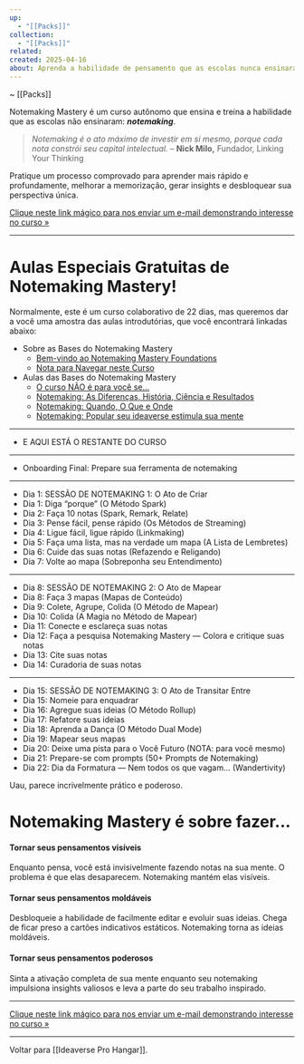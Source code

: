 ```yaml
---
up:
  - "[[Packs]]"
collection:
  - "[[Packs]]"
related: 
created: 2025-04-16
about: Aprenda a habilidade de pensamento que as escolas nunca ensinaram
---
```

~ [[Packs]] 

Notemaking Mastery é um curso autônomo que ensina e treina a habilidade que as escolas não ensinaram: ***notemaking***.

> _Notemaking é o ato máximo de investir em si mesmo, porque cada nota constrói seu capital intelectual._ – **Nick Milo,** Fundador, Linking Your Thinking

Pratique um processo comprovado para aprender mais rápido e profundamente, melhorar a memorização, gerar insights e desbloquear sua perspectiva única.

[Clique neste link mágico para nos enviar um e-mail demonstrando interesse no curso »](mailto:hello@linkingyourthinking.com?subject=Tell%20me%20more%20about%20Notemaking%20Mastery&body=Hi%20Nick%2C%0A%0AI%20just%20read%20about%20Notemaking%20Mastery%20while%20navigating%20through%20Ideaverse%20Pro.%20How%20can%20I%20get%20access%3F%0A%0ABest%2C%0AYOUR%20NAME%20GOES%20HERE) 

---

# Aulas Especiais Gratuitas de Notemaking Mastery!

Normalmente, este é um curso colaborativo de 22 dias, mas queremos dar a você uma amostra das aulas introdutórias, que você encontrará linkadas abaixo:

- Sobre as Bases do Notemaking Mastery
	- [Bem-vindo ao Notemaking Mastery Foundations](https://community.linkingyourthinking.com/c/notemaking-mastery-foundations/sections/547867/lessons/2061536) 
	- [Nota para Navegar neste Curso](https://community.linkingyourthinking.com/c/notemaking-mastery-foundations/sections/547867/lessons/2061539) 
- Aulas das Bases do Notemaking Mastery
	- [O curso NÃO é para você se...](https://community.linkingyourthinking.com/c/notemaking-mastery-foundations/sections/547868/lessons/2061553) 
	- [Notemaking: As Diferenças, História, Ciência e Resultados](https://community.linkingyourthinking.com/c/notemaking-mastery-foundations/sections/547868/lessons/2061555) 
	- [Notemaking: Quando, O Que e Onde](https://community.linkingyourthinking.com/c/notemaking-mastery-foundations/sections/547868/lessons/2061558) 
	- [Notemaking: Popular seu ideaverse estimula sua mente](https://community.linkingyourthinking.com/c/notemaking-mastery-foundations/sections/547868/lessons/2061570) 
- ---
- E AQUI ESTÁ O RESTANTE DO CURSO
- ---
- Onboarding Final: Prepare sua ferramenta de notemaking  
- ---
- Dia 1: SESSÃO DE NOTEMAKING 1: O Ato de Criar
- Dia 1: Diga “porque” (O Método Spark)  
- Dia 2: Faça 10 notas (Spark, Remark, Relate)  
- Dia 3: Pense fácil, pense rápido (Os Métodos de Streaming)  
- Dia 4: Ligue fácil, ligue rápido (Linkmaking)  
- Dia 5: Faça uma lista, mas na verdade um mapa (A Lista de Lembretes)  
- Dia 6: Cuide das suas notas (Refazendo e Religando)  
- Dia 7: Volte ao mapa (Sobreponha seu Entendimento)  
- ---
- Dia 8: SESSÃO DE NOTEMAKING 2: O Ato de Mapear
- Dia 8: Faça 3 mapas (Mapas de Conteúdo)  
- Dia 9: Colete, Agrupe, Colida (O Método de Mapear)  
- Dia 10: Colida (A Magia no Método de Mapear)  
- Dia 11: Conecte e esclareça suas notas  
- Dia 12: Faça a pesquisa Notemaking Mastery — Colora e critique suas notas  
- Dia 13: Cite suas notas  
- Dia 14: Curadoria de suas notas  
- ---
- Dia 15: SESSÃO DE NOTEMAKING 3: O Ato de Transitar Entre
- Dia 15: Nomeie para enquadrar  
- Dia 16: Agregue suas ideias (O Método Rollup)  
- Dia 17: Refatore suas ideias  
- Dia 18: Aprenda a Dança (O Método Dual Mode)  
- Dia 19: Mapear seus mapas  
- Dia 20: Deixe uma pista para o Você Futuro (NOTA: para você mesmo)  
- Dia 21: Prepare-se com prompts (50+ Prompts de Notemaking)  
- Dia 22: Dia da Formatura — Nem todos os que vagam… (Wandertivity)

Uau, parece incrivelmente prático e poderoso.


# Notemaking Mastery é sobre fazer...

#### Tornar seus pensamentos visíveis
Enquanto pensa, você está invisivelmente fazendo notas na sua mente. O problema é que elas desaparecem. Notemaking mantém elas visíveis.

#### Tornar seus pensamentos moldáveis
Desbloqueie a habilidade de facilmente editar e evoluir suas ideias. Chega de ficar preso a cartões indicativos estáticos. Notemaking torna as ideias moldáveis.

#### Tornar seus pensamentos poderosos
Sinta a ativação completa de sua mente enquanto seu notemaking impulsiona insights valiosos e leva a parte do seu trabalho inspirado. 

---

[Clique neste link mágico para nos enviar um e-mail demonstrando interesse no curso »](mailto:hello@linkingyourthinking.com?subject=Tell%20me%20more%20about%20Notemaking%20Mastery&body=Hi%20Nick%2C%0A%0AI%20just%20read%20about%20Notemaking%20Mastery%20while%20navigating%20through%20Ideaverse%20Pro.%20How%20can%20I%20get%20access%3F%0A%0ABest%2C%0AYOUR%20NAME%20GOES%20HERE) 

---

Voltar para [[Ideaverse Pro Hangar]].